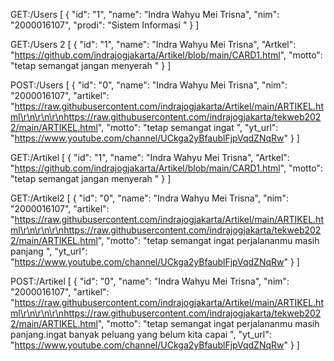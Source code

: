 GET:/Users
[
{
"id": "1",
"name": "Indra Wahyu Mei Trisna",
"nim": "2000016107",
"prodi": "Sistem Informasi "
}
]

GET:/Users 2
[
{
"id": "1",
"name": "Indra Wahyu Mei Trisna",
"Artkel": "https://github.com/indrajogjakarta/Artikel/blob/main/CARD1.html",
"motto": "tetap semangat jangan menyerah "
}
]

POST:/Users
[
{
"id": "0",
"name": "Indra Wahyu Mei Trisna",
"nim": "2000016107",
"artikel": "https://raw.githubusercontent.com/indrajogjakarta/Artikel/main/ARTIKEL.html\r\n\r\n\r\nhttps://raw.githubusercontent.com/indrajogjakarta/tekweb2022/main/ARTIKEL.html",
"motto": "tetap semangat ingat ",
"yt_url": "https://www.youtube.com/channel/UCkga2yBfaublFjpVqdZNqRw"
}
]

GET:/Artikel
[
{
"id": "1",
"name": "Indra Wahyu Mei Trisna",
"Artkel": "https://github.com/indrajogjakarta/Artikel/blob/main/CARD1.html",
"motto": "tetap semangat jangan menyerah "
}
]

GET:/Artikel2
[
{
"id": "0",
"name": "Indra Wahyu Mei Trisna",
"nim": "2000016107",
"artikel": "https://raw.githubusercontent.com/indrajogjakarta/Artikel/main/ARTIKEL.html\r\n\r\n\r\nhttps://raw.githubusercontent.com/indrajogjakarta/tekweb2022/main/ARTIKEL.html",
"motto": "tetap semangat ingat perjalananmu masih panjang ",
"yt_url": "https://www.youtube.com/channel/UCkga2yBfaublFjpVqdZNqRw"
}
]

POST:/Artikel
[
{
"id": "0",
"name": "Indra Wahyu Mei Trisna",
"nim": "2000016107",
"artikel": "https://raw.githubusercontent.com/indrajogjakarta/Artikel/main/ARTIKEL.html\r\n\r\n\r\nhttps://raw.githubusercontent.com/indrajogjakarta/tekweb2022/main/ARTIKEL.html",
"motto": "tetap semangat ingat perjalananmu masih panjang.ingat banyak peluang yang belum kita capai ",
"yt_url": "https://www.youtube.com/channel/UCkga2yBfaublFjpVqdZNqRw"
}
]
